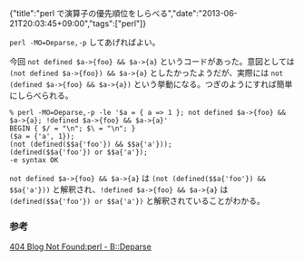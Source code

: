 {"title":"perl で演算子の優先順位をしらべる","date":"2013-06-21T20:03:45+09:00","tags":["perl"]}

`perl -MO=Deparse,-p` してあげればよい。

今回 `not defined $a->{foo} && $a->{a}` というコードがあった。意図としては `(not defined $a->{foo}) && $a->{a}` としたかったようだが、実際には `not (defined $a->{foo} && $a->{a})` という挙動になる。つぎのようにすれば簡単にしらべられる。

    % perl -MO=Deparse,-p -le '$a = { a => 1 }; not defined $a->{foo} && $a->{a}; !defined $a->{foo} && $a->{a}'
    BEGIN { $/ = "\n"; $\ = "\n"; }
    ($a = {'a', 1});
    (not (defined($$a{'foo'}) && $$a{'a'}));
    (defined($$a{'foo'}) or $$a{'a'});
    -e syntax OK

`not defined $a->{foo} && $a->{a}` は `(not (defined($$a{'foo'}) && $$a{'a'}))` と解釈され、`!defined $a->{foo} && $a->{a}` は `(defined($$a{'foo'}) or $$a{'a'})` と解釈されていることがわかる。

### 参考

[404 Blog Not Found:perl - B::Deparse](http://blog.livedoor.jp/dankogai/archives/50761629.html)
